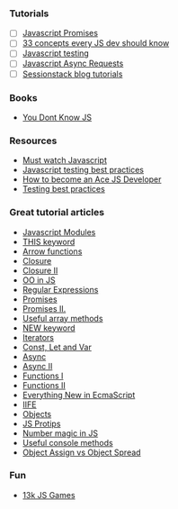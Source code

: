 ### Tutorials
- [ ] [Javascript Promises](https://www.udacity.com/course/javascript-promises--ud898)
- [ ] [33 concepts every JS dev should know](https://github.com/leonardomso/33-js-concepts#readme)
- [ ] [Javascript testing](https://www.udacity.com/course/javascript-testing--ud549)
- [ ] [Javascript Async Requests](https://www.udacity.com/course/asynchronous-javascript-requests--ud109)
- [ ] [Sessionstack blog tutorials](https://blog.sessionstack.com/tagged/tutorial)
### Books
- [You Dont Know JS](https://github.com/getify/You-Dont-Know-JS)
### Resources
 - [Must watch Javascript](https://github.com/AllThingsSmitty/must-watch-javascript)
 - [Javascript testing best practices](https://github.com/goldbergyoni/javascript-testing-best-practices#section-0%EF%B8%8F%E2%83%A3-the-golden-rule)
 - [How to become an Ace JS Developer](https://codeburst.io/things-you-need-to-know-to-become-an-ace-javascript-developer-aa703397268d)
 - [Testing best practices](https://github.com/goldbergyoni/javascript-testing-best-practices#section-0%EF%B8%8F%E2%83%A3-the-golden-rule)
 
 ### Great tutorial articles
 - [Javascript Modules](https://tylermcginnis.com/javascript-modules-iifes-commonjs-esmodules/)
 - [THIS keyword](https://codeburst.io/javascript-the-keyword-this-for-beginners-fb5238d99f85)
 - [Arrow functions](https://codeburst.io/javascript-arrow-functions-for-beginners-926947fc0cdc)
 - [Closure](https://www.freecodecamp.org/news/whats-a-javascript-closure-in-plain-english-please-6a1fc1d2ff1c/)
 - [Closure II](https://medium.com/dailyjs/i-never-understood-javascript-closures-9663703368e8)
 - [OO in JS](https://codeburst.io/object-oriented-programming-in-javascript-51b2bdfdfe9f)
 - [Regular Expressions](https://www.freecodecamp.org/news/a-quick-and-simple-guide-to-javascript-regular-expressions-48b46a68df29/)
 - [Promises](https://codeburst.io/a-simple-guide-to-es6-promises-d71bacd2e13a)
 - [Promises II.](https://medium.com/dailyjs/asynchronous-adventures-in-javascript-promises-1e0da27a3b4)
 - [Useful array methods](https://medium.com/learning-new-stuff/5-array-methods-all-javascript-beginners-should-know-48b5795d77f8)
 - [NEW keyword](https://www.freecodecamp.org/news/demystifying-javascripts-new-keyword-874df126184c/)
 - [Iterators](https://codeburst.io/a-simple-guide-to-es6-iterators-in-javascript-with-examples-189d052c3d8e)
 - [Const, Let and Var](https://codeburst.io/const-let-and-var-which-and-when-541a2721c18)
 - [Async](https://blog.usebutton.com/demystifying-async-programming-in-javascript)
 - [Async II](https://academind.com/learn/javascript/callbacks-vs-promises-vs-rxjs-vs-async-awaits/)
 - [Functions I](https://medium.com/dailyjs/functional-js-1-introduction-7908bfe5ef8d)
 - [Functions II](https://medium.com/dailyjs/functional-js-2-functions-duh-70bf22f87bb8)
 - [Everything New in EcmaScript](https://www.freecodecamp.org/news/here-are-examples-of-everything-new-in-ecmascript-2016-2017-and-2018-d52fa3b5a70e/)
 - [IIFE](https://medium.com/@vvkchandra/essential-javascript-mastering-immediately-invoked-function-expressions-67791338ddc6)
 - [Objects](https://blog.bitsrc.io/the-chronicles-of-javascript-objects-2d6b9205cd66)
 - [JS Protips](https://hackernoon.com/16-javascript-protips-2020-edition-n7et32dd?source=rss)
 - [Number magic in JS](https://www.youtube.com/watch?v=wPBjd-vb9eI)
 - [Useful console methods](https://levelup.gitconnected.com/moving-beyond-console-log-8-console-methods-you-should-use-when-debugging-javascript-and-node-25f6ac840ada)
 - [Object Assign vs Object Spread](https://thecodebarbarian.com/object-assign-vs-object-spread.html)
 
 ### Fun
 
 - [13k JS Games](https://js13kgames.com/entries/2019)
 
